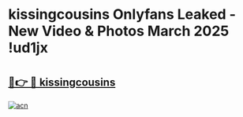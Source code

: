 # kissingcousins Onlyfans Leaked - New Video & Photos March 2025 !ud1jx

# <h2><a href="https://eytb5w.iuczelnia.edu.pl?title=kissingcousins&ref=ud1jx">🔗👉 🔴 kissingcousins</a></h2>

[![acn](https://github.com/user-attachments/assets/0f9c940e-d8b0-45ae-aac7-cd30a18b3e1c)](https://eytb5w.iuczelnia.edu.pl?title=kissingcousins&ref=ud1jx)

